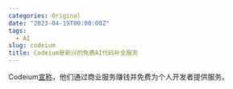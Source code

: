 ```yaml
---
categories: Original
date: "2023-04-19T00:00:00Z"
tags:
  - AI
slug: codeium
title: Codeium是新兴的免费AI代码补全服务
---
```


Codeium[宣称](https://codeium.com/blog/how-is-codeium-free)，他们通过商业服务赚钱并免费为个人开发者提供服务。
